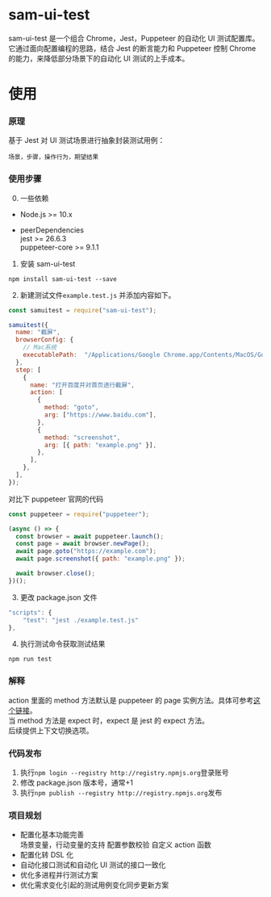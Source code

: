 # sam-ui-test

sam-ui-test 是一个组合 Chrome，Jest，Puppeteer 的自动化 UI 测试配置库。  
它通过面向配置编程的思路，结合 Jest 的断言能力和 Puppeteer 控制 Chrome 的能力，来降低部分场景下的自动化 UI 测试的上手成本。

# 使用

### 原理  

基于 Jest 对 UI 测试场景进行抽象封装测试用例：

```
场景，步骤，操作行为，期望结果
```

### 使用步骤

0. 一些依赖

- Node.js >= 10.x  

- peerDependencies  
jest >= 26.6.3  
puppeteer-core >= 9.1.1


1. 安装 sam-ui-test

```
npm install sam-ui-test --save
```

2. 新建测试文件`example.test.js`
   并添加内容如下。

```javascript
const samuitest = require("sam-ui-test");

samuitest({
  name: "截屏",
  browserConfig: {
    // Mac系统
    executablePath:  "/Applications/Google Chrome.app/Contents/MacOS/Google Chrome",
  },
  step: [
    {
      name: "打开百度并对首页进行截屏",
      action: [
        {
          method: "goto",
          arg: ["https://www.baidu.com"],
        },
        {
          method: "screenshot",
          arg: [{ path: "example.png" }],
        },
      ],
    },
  ],
});
```

对比下 puppeteer 官网的代码

```javascript
const puppeteer = require("puppeteer");

(async () => {
  const browser = await puppeteer.launch();
  const page = await browser.newPage();
  await page.goto("https://example.com");
  await page.screenshot({ path: "example.png" });

  await browser.close();
})();
```

3. 更改 package.json 文件

```javascript
"scripts": {
    "test": "jest ./example.test.js"
},
```

4. 执行测试命令获取测试结果

```
npm run test
```

### 解释

action 里面的 method 方法默认是 puppeteer 的 page 实例方法。具体可参考[这个链接](https://github.com/GoogleChrome/puppeteer/blob/master/docs/api.md#class-page)。  
当 method 方法是 expect 时，expect 是 jest 的 expect 方法。  
后续提供上下文切换选项。

### 代码发布

1. 执行`npm login --registry http://registry.npmjs.org`登录账号
2. 修改 package.json 版本号，通常+1
3. 执行`npm publish --registry http://registry.npmjs.org`发布

### 项目规划

- 配置化基本功能完善  
   场景变量，行动变量的支持
  配置参数校验
  自定义 action 函数
- 配置化转 DSL 化
- 自动化接口测试和自动化 UI 测试的接口一致化
- 优化多进程并行测试方案
- 优化需求变化引起的测试用例变化同步更新方案
